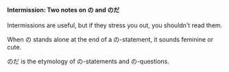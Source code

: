 #### Intermission: Two notes on の and のだ

<div class="warning">
Intermissions are useful, but if they stress you out, you shouldn't read them.
</div>

When の stands alone at the end of a の-statement, it sounds feminine or cute.

のだ is the etymology of の-statements and の-questions.
